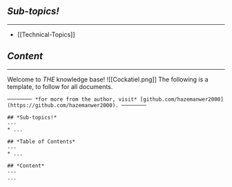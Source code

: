 ## *Sub-topics!*
---
* [[Technical-Topics]]
## *Content*
---
Welcome to *THE* knowledge base!
![[Cockatiel.png]]
The following is a template, to follow for all documents.
```
──────── *for more from the author, visit* [github.com/hazemanwer2000](https://github.com/hazemanwer2000). ────────

## *Sub-topics!*
---
* ...

## *Table of Contents*
---
* ...

## *Content*
---
...
```

